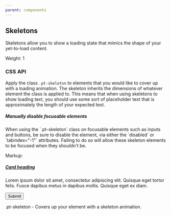 ```yaml
---
parent: components
---
```


## Skeletons

Skeletons allow you to show a loading state that mimics the shape of your yet-to-load content.

Weight: 1

### CSS API

Apply the class `.pt-skeleton` to elements that you would like to cover up with a loading animation.
The skeleton inherits the dimensions of whatever element the class is applied to. This means that
when using skeletons to show loading text, you should use some sort of placeholder text that is
approximately the length of your expected text.

<div class="pt-callout pt-intent-warning pt-icon-warning-sign">
<h5>Manually disable focusable elements</h5>
When using the `.pt-skeleton` class on focusable elements such as inputs and buttons, be sure to
disable the element, via either the `disabled` or `tabindex="-1"` attributes. Failing to do so
will allow these skeleton elements to be focused when they shouldn't be.
</div>

Markup:
<div class="pt-card">
<h5><a class="{{.modifier}}" href="#" tabindex="-1">Card heading</a></h5>
<p class="{{.modifier}}">
Lorem ipsum dolor sit amet, consectetur adipiscing elit. Quisque eget tortor felis.
Fusce dapibus metus in dapibus mollis. Quisque eget ex diam.
</p>
<button type="button" class="pt-button {{.modifier}}" tabindex="-1">Submit</button>
</div>

.pt-skeleton - Covers up your element with a skeleton animation.
